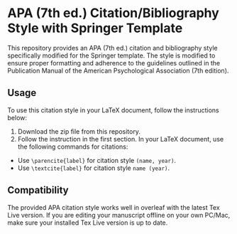 # APA (7th ed.) Citation/Bibliography Style with Springer Template

This repository provides an APA (7th ed.) citation and bibliography style specifically modified for the Springer template. The style is modified to ensure proper formatting and adherence to the guidelines outlined in the Publication Manual of the American Psychological Association (7th edition).

## Usage

To use this citation style in your LaTeX document, follow the instructions below:

1. Download the zip file from this repository.
2. Follow the instruction in the first section.
In your LaTeX document, use the following commands for citations:

- Use `\parencite{label}` for citation style `(name, year)`.
- Use `\textcite{label}` for citation style `name (year)`.

## Compatibility

The provided APA citation style works well in overleaf with the latest Tex Live version. If you are editing your manuscript offline on your own PC/Mac, make sure your installed Tex Live version is up to date.
